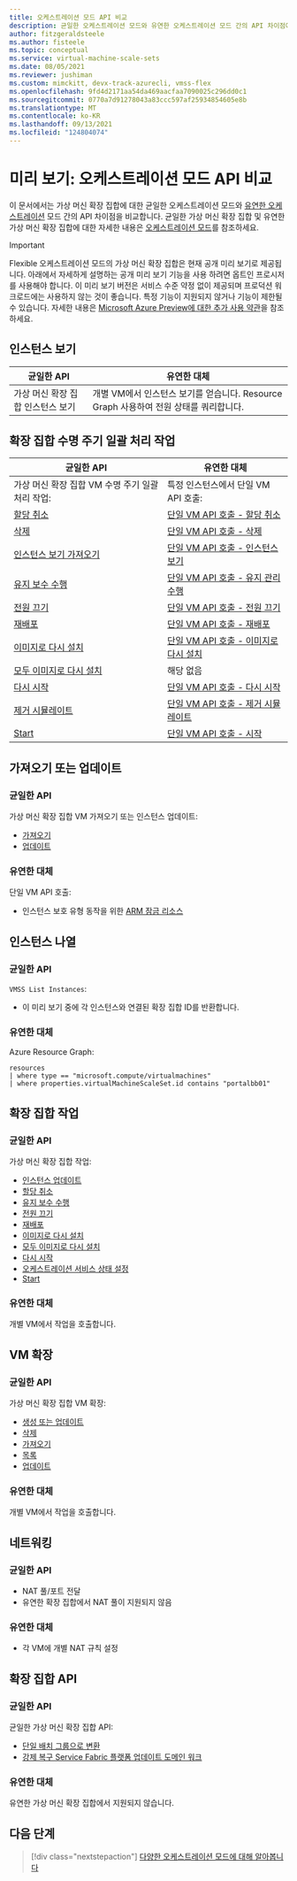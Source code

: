 ```yaml
---
title: 오케스트레이션 모드 API 비교
description: 균일한 오케스트레이션 모드와 유연한 오케스트레이션 모드 간의 API 차이점에 대해 알아봅니다.
author: fitzgeraldsteele
ms.author: fisteele
ms.topic: conceptual
ms.service: virtual-machine-scale-sets
ms.date: 08/05/2021
ms.reviewer: jushiman
ms.custom: mimckitt, devx-track-azurecli, vmss-flex
ms.openlocfilehash: 9fd4d2171aa54da469aacfaa7090025c296dd0c1
ms.sourcegitcommit: 0770a7d91278043a83ccc597af25934854605e8b
ms.translationtype: MT
ms.contentlocale: ko-KR
ms.lasthandoff: 09/13/2021
ms.locfileid: "124804074"
---
```

# <a name="preview-orchestration-modes-api-comparison"></a>미리 보기: 오케스트레이션 모드 API 비교 

이 문서에서는 가상 머신 확장 집합에 대한 균일한 오케스트레이션 모드와 [유연한 오케스트레이션](..\virtual-machines\flexible-virtual-machine-scale-sets.md) 모드 간의 API 차이점을 비교합니다. 균일한 가상 머신 확장 집합 및 유연한 가상 머신 확장 집합에 대한 자세한 내용은 [오케스트레이션 모드](virtual-machine-scale-sets-orchestration-modes.md)를 참조하세요.

> [!IMPORTANT]
> Flexible 오케스트레이션 모드의 가상 머신 확장 집합은 현재 공개 미리 보기로 제공됩니다. 아래에서 자세하게 설명하는 공개 미리 보기 기능을 사용 하려면 옵트인 프로시저를 사용해야 합니다.
> 이 미리 보기 버전은 서비스 수준 약정 없이 제공되며 프로덕션 워크로드에는 사용하지 않는 것이 좋습니다. 특정 기능이 지원되지 않거나 기능이 제한될 수 있습니다.
> 자세한 내용은 [Microsoft Azure Preview에 대한 추가 사용 약관](https://azure.microsoft.com/support/legal/preview-supplemental-terms/)을 참조하세요.


## <a name="instance-view"></a>인스턴스 보기

| 균일한 API | 유연한 대체 |
|-|-|
| 가상 머신 확장 집합 인스턴스 보기 | 개별 VM에서 인스턴스 보기를 얻습니다. Resource Graph 사용하여 전원 상태를 쿼리합니다. |


## <a name="scale-set-lifecycle-batch-operations"></a>확장 집합 수명 주기 일괄 처리 작업  

| 균일한 API | 유연한 대체 |
|-|-|
| 가상 머신 확장 집합 VM 수명 주기 일괄 처리 작업:  | 특정 인스턴스에서 단일 VM API 호출: |
| [할당 취소](/rest/api/compute/virtualmachinescalesetvms/deallocate)  | [단일 VM API 호출 - 할당 취소](/rest/api/compute/virtualmachines/deallocate)   |
| [삭제](/rest/api/compute/virtualmachinescalesetvms/delete)  | [단일 VM API 호출 - 삭제](/rest/api/compute/virtualmachines/delete)  |
| [인스턴스 보기 가져오기](/rest/api/compute/virtualmachinescalesetvms/getinstanceview)  | [단일 VM API 호출 - 인스턴스 보기](/rest/api/compute/virtualmachines/instanceview)  |
| [유지 보수 수행](/rest/api/compute/virtualmachinescalesetvms/performmaintenance)  | [단일 VM API 호출 - 유지 관리 수행](/rest/api/compute/virtualmachines/performmaintenance)  |
| [전원 끄기](/rest/api/compute/virtualmachinescalesetvms/poweroff)  | [단일 VM API 호출 - 전원 끄기](/rest/api/compute/virtualmachines/poweroff)  |
| [재배포](/rest/api/compute/virtualmachinescalesetvms/redeploy)  | [단일 VM API 호출 - 재배포](/rest/api/compute/virtualmachines/redeploy)  |
| [이미지로 다시 설치](/rest/api/compute/virtualmachinescalesetvms/reimage)  | [단일 VM API 호출 - 이미지로 다시 설치](/rest/api/compute/virtualmachines/reimage)  |
| [모두 이미지로 다시 설치](/rest/api/compute/virtualmachinescalesetvms/reimageall)  | 해당 없음 |
| [다시 시작](/rest/api/compute/virtualmachinescalesetvms/restart)  | [단일 VM API 호출 - 다시 시작](/rest/api/compute/virtualmachines/restart)  |
| [제거 시뮬레이트](/rest/api/compute/virtualmachinescalesetvms/simulateeviction) | [단일 VM API 호출 - 제거 시뮬레이트](/rest/api/compute/virtualmachines/simulateeviction)  |
| [Start](/rest/api/compute/virtualmachinescalesetvms/start) | [단일 VM API 호출 - 시작](/rest/api/compute/virtualmachines/start) |


## <a name="get-or-update"></a>가져오기 또는 업데이트 

### <a name="uniform-api"></a>균일한 API
가상 머신 확장 집합 VM 가져오기 또는 인스턴스 업데이트:
- [가져오기](/rest/api/compute/virtualmachinescalesetvms/get) 
- [업데이트](/rest/api/compute/virtualmachinescalesetvms/update)

### <a name="flexible-alternative"></a>유연한 대체 
단일 VM API 호출:
- 인스턴스 보호 유형 동작을 위한 [ARM 잠금 리소스](../azure-resource-manager/management/lock-resources.md?tabs=json) 


## <a name="list-instances"></a>인스턴스 나열 

### <a name="uniform-api"></a>균일한 API
`VMSS List Instances`: 
- 이 미리 보기 중에 각 인스턴스와 연결된 확장 집합 ID를 반환합니다. 

### <a name="flexible-alternative"></a>유연한 대체
Azure Resource Graph: 

```armasm
resources 
| where type == "microsoft.compute/virtualmachines" 
| where properties.virtualMachineScaleSet.id contains "portalbb01" 
```

## <a name="scale-set-operations"></a>확장 집합 작업 

### <a name="uniform-api"></a>균일한 API
가상 머신 확장 집합 작업:
- [인스턴스 업데이트](/rest/api/compute/virtual-machine-scale-sets/update-instances)
- [할당 취소](/rest/api/compute/virtual-machine-scale-sets/deallocate)
- [유지 보수 수행](/rest/api/compute/virtual-machine-scale-sets/perform-maintenance)
- [전원 끄기](/rest/api/compute/virtual-machine-scale-sets/power-off)
- [재배포](/rest/api/compute/virtual-machine-scale-sets/redeploy)
- [이미지로 다시 설치](/rest/api/compute/virtual-machine-scale-sets/reimage)
- [모두 이미지로 다시 설치](/rest/api/compute/virtual-machine-scale-sets/reimage-all)
- [다시 시작](/rest/api/compute/virtual-machine-scale-sets/restart)
- [오케스트레이션 서비스 상태 설정](/rest/api/compute/virtual-machine-scale-sets/set-orchestration-service-state)
- [Start](/rest/api/compute/virtual-machine-scale-sets/start)

### <a name="flexible-alternative"></a>유연한 대체
개별 VM에서 작업을 호출합니다.


## <a name="vm-extension"></a>VM 확장

### <a name="uniform-api"></a>균일한 API
가상 머신 확장 집합 VM 확장:
- [생성 또는 업데이트](/rest/api/compute/virtual-machine-scale-set-vm-extensions/create-or-update)
- [삭제](/rest/api/compute/virtual-machine-scale-set-vm-extensions/delete)
- [가져오기](/rest/api/compute/virtual-machine-scale-set-vm-extensions/get)
- [목록](/rest/api/compute/virtual-machine-scale-set-vm-extensions/list)
- [업데이트](/rest/api/compute/virtual-machine-scale-set-vm-extensions/update) 

### <a name="flexible-alternative"></a>유연한 대체
개별 VM에서 작업을 호출합니다.


## <a name="networking"></a>네트워킹 

### <a name="uniform-api"></a>균일한 API
- NAT 풀/포트 전달 
- 유연한 확장 집합에서 NAT 풀이 지원되지 않음  

### <a name="flexible-alternative"></a>유연한 대체
- 각 VM에 개별 NAT 규칙 설정


## <a name="scale-set-apis"></a>확장 집합 API

### <a name="uniform-api"></a>균일한 API
균일한 가상 머신 확장 집합 API:
- [단일 배치 그룹으로 변환](/rest/api/compute/virtual-machine-scale-sets/convert-to-single-placement-group)
- [강제 복구 Service Fabric 플랫폼 업데이트 도메인 워크](/rest/api/compute/virtual-machine-scale-sets/force-recovery-service-fabric-platform-update-domain-walk)

### <a name="flexible-alternative"></a>유연한 대체
유연한 가상 머신 확장 집합에서 지원되지 않습니다.


## <a name="next-steps"></a>다음 단계
> [!div class="nextstepaction"]
> [다양한 오케스트레이션 모드에 대해 알아봅니다](virtual-machine-scale-sets-orchestration-modes.md)